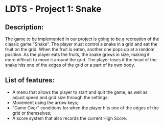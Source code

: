 # LDTS - Project 1: Snake

## Description:
The game to be implemented in our project is going to be a recreation of the classic game "Snake". The player must control a snake in a grid and eat the fruit on the grid. When the fruit is eaten, another one pops up at a random position. As the player eats the fruits, the snake grows in size, making it more difficult to move it around the grid. The player loses if the head of the snake hits one of the edges of the grid or a part of its own body.

## List of features:
- A menu that allows the player to start and quit the game, as well as adjust speed and grid size through the settings;
- Movement using the arrow keys;
- "Game Over" conditions for when the player hits one of the edges of the grid or themselves;
- A score system that also records the current High Score.
